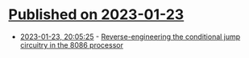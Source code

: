 # [Published on 2023-01-23](index.md)

* [2023-01-23, 20:05:25](https://news.ycombinator.com/item?id=34494208) - [Reverse-engineering the conditional jump circuitry in the 8086 processor](https://www.righto.com/2023/01/reverse-engineering-conditional-jump.html)
